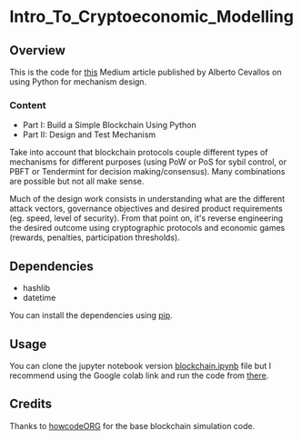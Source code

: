 # Intro_To_Cryptoeconomic_Modelling

## Overview

This is the code for [this](https://medium.com/@acvlls/a-short-intro-to-cryptoeconomic-modelling-1-2-a840fa55bd18) Medium article published by Alberto Cevallos on using Python for mechanism design.

### Content

* Part I: Build a Simple Blockchain Using Python
* Part II: Design and Test Mechanism

Take into account that blockchain protocols couple different types of mechanisms for different purposes (using PoW or PoS for sybil control, or PBFT or Tendermint for decision making/consensus). Many combinations are possible but not all make sense.

Much of the design work consists in understanding what are the different attack vectors, governance objectives and desired  product requirements (eg. speed, level of security). From that point on, it's reverse engineering the desired outcome using cryptographic protocols and economic games (rewards, penalties, participation thresholds).

## Dependencies

* hashlib
* datetime

You can install the dependencies using [pip](https://pypi.org/project/pip/). 

## Usage

You can clone the jupyter notebook version [blockchain.ipynb](https://github.com/albertocevallos/Mechanism_Design_Using_Python/blob/master/blockchain.ipynb) file but I recommend using the Google colab link and run the code from [there](https://colab.research.google.com/drive/1U3Zp3SckhwussLox6Ko4lJCnUzl0lpE3).

## Credits

Thanks to [howcodeORG](https://github.com/howCodeORG/Simple-Python-Blockchain/blob/master/blockchain.py) for the base blockchain simulation code.
